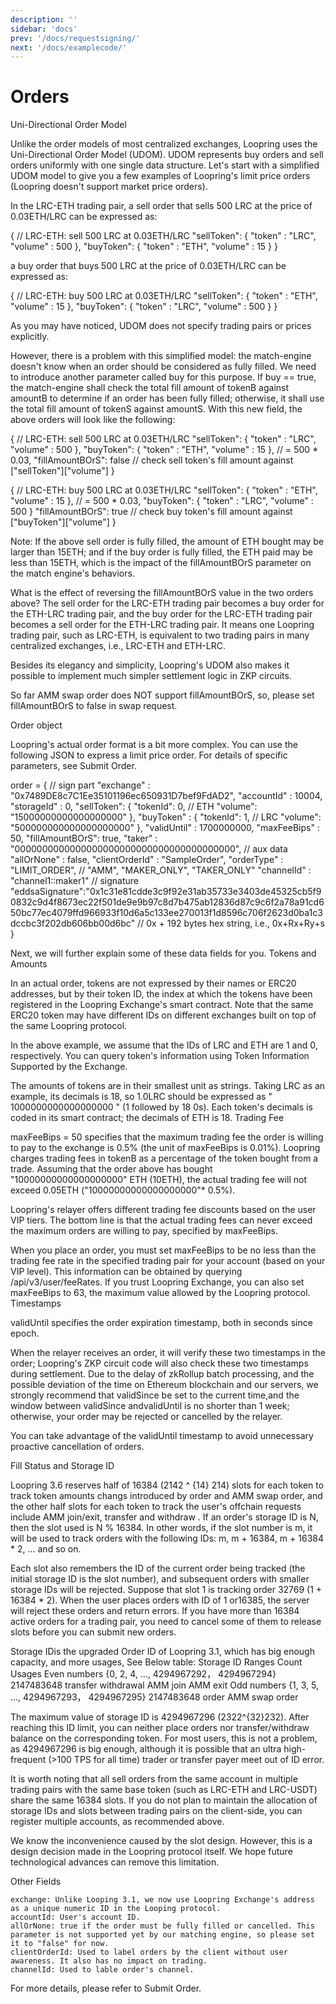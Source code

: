 ```yaml
---
description: ''
sidebar: 'docs'
prev: '/docs/requestsigning/'
next: '/docs/examplecode/'
---
```



# Orders

Uni-Directional Order Model

Unlike the order models of most centralized exchanges, Loopring uses the Uni-Directional Order Model (UDOM). UDOM represents buy orders and sell orders uniformly with one single data structure. Let's start with a simplified UDOM model to give you a few examples of Loopring's limit price orders (Loopring doesn't support market price orders).

In the LRC-ETH trading pair, a sell order that sells 500 LRC at the price of 0.03ETH/LRC can be expressed as:

{   // LRC-ETH: sell 500 LRC at 0.03ETH/LRC
    "sellToken": {
        "token" : "LRC",
        "volume" : 500
    },
    "buyToken": {
        "token" : "ETH",
        "volume" : 15
    }
}

a buy order that buys 500 LRC at the price of 0.03ETH/LRC can be expressed as:

{   // LRC-ETH: buy 500 LRC at 0.03ETH/LRC
    "sellToken": {
        "token" : "ETH",
        "volume" : 15
    },
    "buyToken": {
        "token" : "LRC",
        "volume" : 500
    }
}

As you may have noticed, UDOM does not specify trading pairs or prices explicitly.

However, there is a problem with this simplified model: the match-engine doesn't know when an order should be considered as fully filled. We need to introduce another parameter called buy for this purpose. If buy == true, the match-engine shall check the total fill amount of tokenB against amountB to determine if an order has been fully filled; otherwise, it shall use the total fill amount of tokenS against amountS. With this new field, the above orders will look like the following:

{   // LRC-ETH: sell 500 LRC at 0.03ETH/LRC
    "sellToken": {
        "token" : "LRC",
        "volume" : 500
    },
    "buyToken": {
        "token" : "ETH",
        "volume" : 15
    }, // = 500 * 0.03, 
    "fillAmountBOrS": false // check sell token's fill amount against ["sellToken"]["volume"]
}

{   // LRC-ETH: buy 500 LRC at 0.03ETH/LRC
    "sellToken": {
        "token" : "ETH",
        "volume" : 15
    }, // = 500 * 0.03, 
    "buyToken": {
        "token" : "LRC",
        "volume" : 500
    }
    "fillAmountBOrS": true // check buy token's fill amount against ["buyToken"]["volume"]
}

Note: If the above sell order is fully filled, the amount of ETH bought may be larger than 15ETH; and if the buy order is fully filled, the ETH paid may be less than 15ETH, which is the impact of the fillAmountBOrS parameter on the match engine's behaviors.

What is the effect of reversing the fillAmountBOrS value in the two orders above? The sell order for the LRC-ETH trading pair becomes a buy order for the ETH-LRC trading pair, and the buy order for the LRC-ETH trading pair becomes a sell order for the ETH-LRC trading pair. It means one Loopring trading pair, such as LRC-ETH, is equivalent to two trading pairs in many centralized exchanges, i.e., LRC-ETH and ETH-LRC.

Besides its elegancy and simplicity, Loopring's UDOM also makes it possible to implement much simpler settlement logic in ZKP circuits.

So far AMM swap order does NOT support fillAmountBOrS, so, please set fillAmountBOrS to false in swap request.

Order object

Loopring's actual order format is a bit more complex. You can use the following JSON to express a limit price order. For details of specific parameters, see Submit Order.

order = {
    // sign part
    "exchange"      : "0x7489DE8c7C1Ee35101196ec650931D7bef9FdAD2",
    "accountId"     : 10004,
    "storageId"     : 0,
    "sellToken": {
        "tokenId": 0, // ETH
        "volume": "15000000000000000000"
    },
    "buyToken" : {
        "tokenId": 1, // LRC
        "volume": "500000000000000000000"
    },
    "validUntil"    : 1700000000,
    "maxFeeBips"    : 50,
    "fillAmountBOrS": true,
    "taker"         : "0000000000000000000000000000000000000000",
    // aux data
    "allOrNone"     : false,
    "clientOrderId" : "SampleOrder",
    "orderType"     : "LIMIT_ORDER", // "AMM", "MAKER_ONLY", "TAKER_ONLY"
    "channelId"     : "channel1::maker1"
    // signature
    "eddsaSignature":"0x1c31e81cdde3c9f92e31ab35733e3403de45325cb5f90832c9d4f8673ec22f501de9e9b97c8d7b475ab12836d87c9c6f2a78a91cd650bc77ec4079ffd966933f10d6a5c133ee270013f1d8596c706f2623d0ba1c3dccbc3f202db606bb00d6bc" // 0x + 192 bytes hex string, i.e., 0x+Rx+Ry+s
}

Next, we will further explain some of these data fields for you.
Tokens and Amounts

In an actual order, tokens are not expressed by their names or ERC20 addresses, but by their token ID, the index at which the tokens have been registered in the Loopring Exchange's smart contract. Note that the same ERC20 token may have different IDs on different exchanges built on top of the same Loopring protocol.

In the above example, we assume that the IDs of LRC and ETH are 1 and 0, respectively. You can query token's information using Token Information Supported by the Exchange.

The amounts of tokens are in their smallest unit as strings. Taking LRC as an example, its decimals is 18, so 1.0LRC should be expressed as " 1000000000000000000 " (1 followed by 18 0s). Each token's decimals is coded in its smart contract; the decimals of ETH is 18.
Trading Fee

maxFeeBips = 50 specifies that the maximum trading fee the order is willing to pay to the exchange is 0.5% (the unit of maxFeeBips is 0.01%). Loopring charges trading fees in tokenB as a percentage of the token bought from a trade. Assuming that the order above has bought "10000000000000000000" ETH (10ETH), the actual trading fee will not exceed 0.05ETH ("10000000000000000000"* 0.5%).

Loopring's relayer offers different trading fee discounts based on the user VIP tiers. The bottom line is that the actual trading fees can never exceed the maximum orders are willing to pay, specified by maxFeeBips.

When you place an order, you must set maxFeeBips to be no less than the trading fee rate in the specified trading pair for your account (based on your VIP level). This information can be obtained by querying /api/v3/user/feeRates. If you trust Loopring Exchange, you can also set maxFeeBips to 63, the maximum value allowed by the Loopring protocol.
Timestamps

validUntil specifies the order expiration timestamp, both in seconds since epoch.

When the relayer receives an order, it will verify these two timestamps in the order; Loopring's ZKP circuit code will also check these two timestamps during settlement. Due to the delay of zkRollup batch processing, and the possible deviation of the time on Ethereum blockchain and our servers, we strongly recommend that validSince be set to the current time,and the window between validSince andvalidUntil is no shorter than 1 week; otherwise, your order may be rejected or cancelled by the relayer.

You can take advantage of the validUntil timestamp to avoid unnecessary proactive cancellation of orders.

Fill Status and Storage ID

Loopring 3.6 reserves half of 16384 (2142 ^ {14} 2​14​​) slots for each token to track token amounts changs introduced by order and AMM swap order, and the other half slots for each token to track the user's offchain requests include AMM join/exit, transfer and withdraw . If an order's storage ID is N, then the slot used is N % 16384. In other words, if the slot number is m, it will be used to track orders with the following IDs: m, m + 16384, m + 16384 * 2, ... and so on.

Each slot also remembers the ID of the current order being tracked (the initial storage ID is the slot number), and subsequent orders with smaller storage IDs will be rejected. Suppose that slot 1 is tracking order 32769 (1 + 16384 * 2). When the user places orders with ID of 1 or16385, the server will reject these orders and return errors. If you have more than 16384 active orders for a trading pair, you need to cancel some of them to release slots before you can submit new orders.

Storage IDis the upgraded Order ID of Loopring 3.1, which has big enough capacity, and more usages, See Below table:
Storage ID 	Ranges 	Count 	Usages
Even numbers 	{0, 2, 4,
...,
4294967292， 4294967294} 	2147483648 	transfer
withdrawal
AMM join
AMM exit
Odd numbers 	{1, 3, 5,
...,
4294967293， 4294967295} 	2147483648 	order
AMM swap order

The maximum value of storage ID is 4294967296 (2322^{32}2​32​​). After reaching this ID limit, you can neither place orders nor transfer/withdraw balance on the corresponding token. For most users, this is not a problem, as 4294967296 is big enough, although it is possible that an ultra high-frequent (>100 TPS for all time) trader or transfer payer meet out of ID error.

It is worth noting that all sell orders from the same account in multiple trading pairs with the same base token (such as LRC-ETH and LRC-USDT) share the same 16384 slots. If you do not plan to maintain the allocation of storage IDs and slots between trading pairs on the client-side, you can register multiple accounts, as recommended above.

We know the inconvenience caused by the slot design. However, this is a design decision made in the Loopring protocol itself. We hope future technological advances can remove this limitation.

Other Fields

    exchange: Unlike Looping 3.1, we now use Loopring Exchange's address as a unique numeric ID in the Looping protocol.
    accountId: User's account ID.
    allOrNone: true if the order must be fully filled or cancelled. This parameter is not supported yet by our matching engine, so please set it to "false" for now.
    clientOrderId: Used to label orders by the client without user awareness. It also has no impact on trading.
    channelId: Used to lable order's channel.

For more details, please refer to Submit Order.
